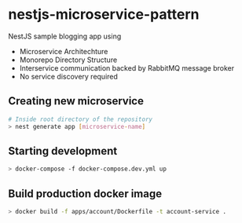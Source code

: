 # nestjs-microservice-pattern

NestJS sample blogging app using

- Microservice Architechture
- Monorepo Directory Structure
- Interservice communication backed by RabbitMQ message broker
- No service discovery required

## Creating new microservice

```sh
# Inside root directory of the repository
> nest generate app [microservice-name]
```

## Starting development

```sh
> docker-compose -f docker-compose.dev.yml up
```

## Build production docker image

```sh
> docker build -f apps/account/Dockerfile -t account-service .
```
